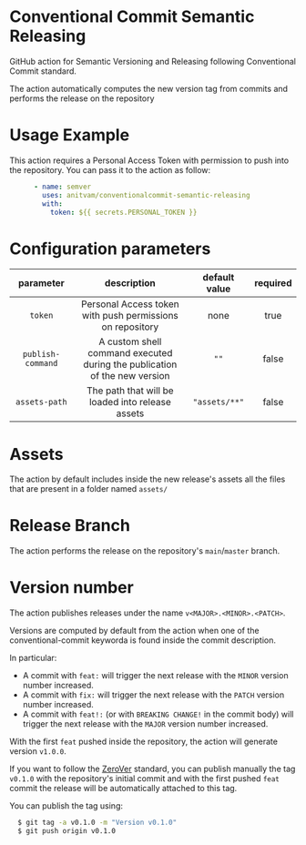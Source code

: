 # Conventional Commit Semantic Releasing
GitHub action for Semantic Versioning and Releasing following Conventional Commit standard.

The action automatically computes the new version tag from commits and performs the release on the repository

# Usage Example
This action requires a Personal Access Token with permission to push into the repository. You can pass it to the action as follow:

```yaml
      - name: semver
        uses: anitvam/conventionalcommit-semantic-releasing
        with:
          token: ${{ secrets.PERSONAL_TOKEN }}
```
# Configuration parameters 

| parameter | description | default value | required |
| :---: | :---: | :---: | :---: |
| `token` | Personal Access token <br/> with push permissions on repository | none | true |
| `publish-command` | A custom shell command executed <br/> during the publication of the new version | `""` | false |
| `assets-path` | The path that will be loaded into release assets | `"assets/**"` | false |

# Assets 
The action by default includes inside the new release's assets all the files that are present in a folder named `assets/`

# Release Branch
The action performs the release on the repository's `main`/`master` branch.

# Version number
The action publishes releases under the name `v<MAJOR>.<MINOR>.<PATCH>`. 

Versions are computed by default from the action when one of the conventional-commit keyworda is found inside the commit description.

In particular:
 - A commit with `feat:` will trigger the next release with the `MINOR` version number increased.
 - A commit with `fix:` will trigger the next release with the `PATCH` version number increased.
 - A commit with `feat!:` (or with `BREAKING CHANGE!` in the commit body) will trigger the next release with the `MAJOR` version number increased.

With the first `feat` pushed inside the repository, the action will generate version `v1.0.0`. 

If you want to follow the [ZeroVer](https://0ver.org/) standard, you can publish manually the tag `v0.1.0` with the repository's initial commit and with the first pushed `feat` commit the release will be automatically attached to this tag.

You can publish the tag using:
```bash
  $ git tag -a v0.1.0 -m "Version v0.1.0"
  $ git push origin v0.1.0
```

